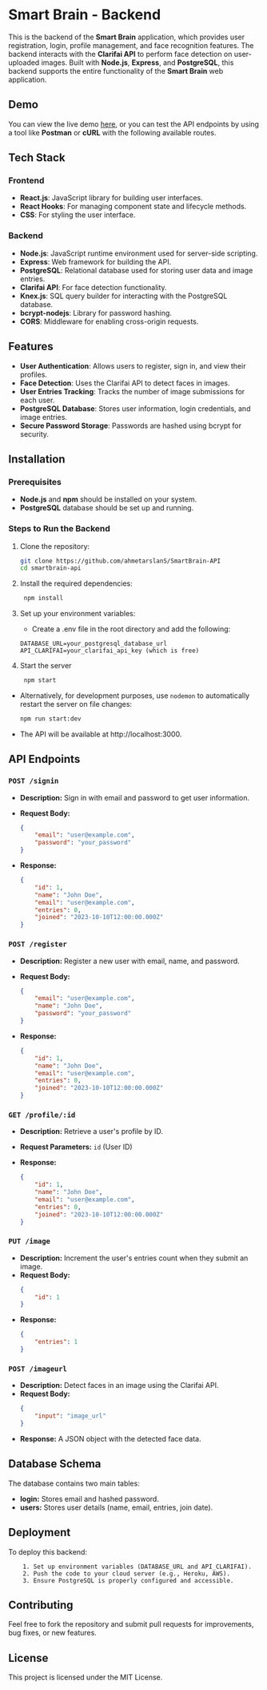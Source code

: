 # Smart Brain - Backend

This is the backend of the **Smart Brain** application, which provides user registration, login, profile management, and face recognition features. The backend interacts with the **Clarifai API** to perform face detection on user-uploaded images. Built with **Node.js**, **Express**, and **PostgreSQL**, this backend supports the entire functionality of the **Smart Brain** web application.

## Demo

You can view the live demo [here](https://smart-brain-frontend-29200474981c.herokuapp.com/), or you can test the API endpoints by using a tool like **Postman** or **cURL** with the following available routes.


## Tech Stack
### Frontend
- **React.js**: JavaScript library for building user interfaces.
- **React Hooks**: For managing component state and lifecycle methods.
- **CSS**: For styling the user interface.
### Backend
- **Node.js**: JavaScript runtime environment used for server-side scripting.
- **Express**: Web framework for building the API.
- **PostgreSQL**: Relational database used for storing user data and image entries.
- **Clarifai API**: For face detection functionality.
- **Knex.js**: SQL query builder for interacting with the PostgreSQL database.
- **bcrypt-nodejs**: Library for password hashing.
- **CORS**: Middleware for enabling cross-origin requests.

## Features

- **User Authentication**: Allows users to register, sign in, and view their profiles.
- **Face Detection**: Uses the Clarifai API to detect faces in images.
- **User Entries Tracking**: Tracks the number of image submissions for each user.
- **PostgreSQL Database**: Stores user information, login credentials, and image entries.
- **Secure Password Storage**: Passwords are hashed using bcrypt for security.

## Installation

### Prerequisites

- **Node.js** and **npm** should be installed on your system.
- **PostgreSQL** database should be set up and running.

### Steps to Run the Backend

1. Clone the repository:

   ```bash
   git clone https://github.com/ahmetarslanS/SmartBrain-API
   cd smartbrain-api

2. Install the required dependencies:
   ```bash
    npm install

3. Set up your environment variables: 
    * Create a .env file in the root directory and add the following:
    ```env
    DATABASE_URL=your_postgresql_database_url
    API_CLARIFAI=your_clarifai_api_key (which is free)

4. Start the server
   ```bash
    npm start

- Alternatively, for development purposes, use `nodemon` to automatically restart the server on file changes:
    ```bash
    npm run start:dev

- The API will be available at http://localhost:3000.

## API Endpoints

### `POST /signin`

* **Description:** Sign in with email and password to get user information.
* **Request Body:** 

    ```json
    {
        "email": "user@example.com",
        "password": "your_password"
    }

* **Response:** 
    ```json
    {
        "id": 1,
        "name": "John Doe",
        "email": "user@example.com",
        "entries": 0,
        "joined": "2023-10-10T12:00:00.000Z"
    }

### `POST /register`

* **Description:** Register a new user with email, name, and password.
* **Request Body:**

    ```json
    {
        "email": "user@example.com",
        "name": "John Doe",
        "password": "your_password"
    }

* **Response:** 
    ```json
    {
        "id": 1,
        "name": "John Doe",
        "email": "user@example.com",
        "entries": 0,
        "joined": "2023-10-10T12:00:00.000Z"
    }

### `GET /profile/:id`

* **Description:** Retrieve a user's profile by ID.
* **Request Parameters:** `id` (User ID)

* **Response:** 
    ```json
    {
        "id": 1,
        "name": "John Doe",
        "email": "user@example.com",
        "entries": 0,
        "joined": "2023-10-10T12:00:00.000Z"
    }

### `PUT /image`

* **Description:** Increment the user's entries count when they submit an image.
* **Request Body:**
    ```json
    {
        "id": 1
    }

* **Response:** 
    ```json
    {
        "entries": 1
    }

### `POST /imageurl`

* **Description:** Detect faces in an image using the Clarifai API.
* **Request Body:**
    ```json
    {
        "input": "image_url"
    }

* **Response:** A JSON object with the detected face data.

## Database Schema

The database contains two main tables:

* **login:** Stores email and hashed password.
* **users:** Stores user details (name, email, entries, join date).

## Deployment

To deploy this backend:

        1. Set up environment variables (DATABASE_URL and API_CLARIFAI).
        2. Push the code to your cloud server (e.g., Heroku, AWS).
        3. Ensure PostgreSQL is properly configured and accessible.

## Contributing

Feel free to fork the repository and submit pull requests for improvements, bug fixes, or new features.

## License

This project is licensed under the MIT License.
